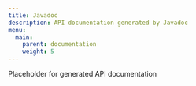 ```yaml
---
title: Javadoc
description: API documentation generated by Javadoc
menu:
  main:
    parent: documentation
    weight: 5
---
```


Placeholder for generated API documentation

